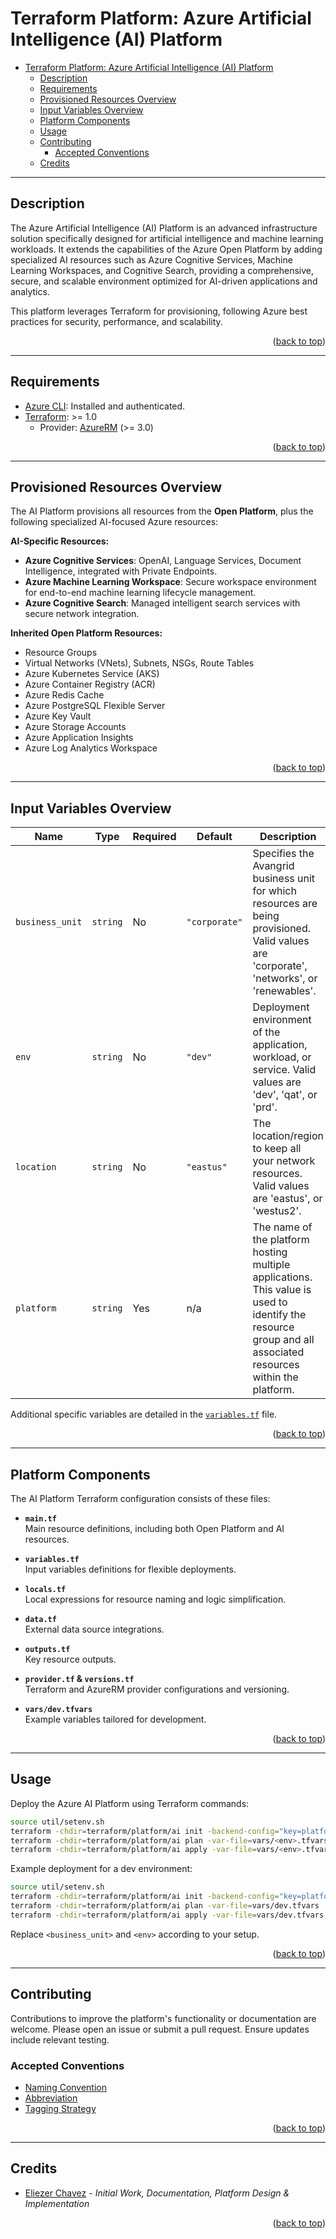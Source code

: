 <a name="readme-top"></a>

# Terraform Platform: Azure Artificial Intelligence (AI) Platform

- [Terraform Platform: Azure Artificial Intelligence (AI) Platform](#terraform-platform-azure-artificial-intelligence-ai-platform)
  - [Description](#description)
  - [Requirements](#requirements)
  - [Provisioned Resources Overview](#provisioned-resources-overview)
  - [Input Variables Overview](#input-variables-overview)
  - [Platform Components](#platform-components)
  - [Usage](#usage)
  - [Contributing](#contributing)
    - [Accepted Conventions](#accepted-conventions)
  - [Credits](#credits)

---

## Description

The Azure Artificial Intelligence (AI) Platform is an advanced infrastructure solution specifically designed for artificial intelligence and machine learning workloads. It extends the capabilities of the Azure Open Platform by adding specialized AI resources such as Azure Cognitive Services, Machine Learning Workspaces, and Cognitive Search, providing a comprehensive, secure, and scalable environment optimized for AI-driven applications and analytics.

This platform leverages Terraform for provisioning, following Azure best practices for security, performance, and scalability.

<p align="right">(<a href="#readme-top">back to top</a>)</p>

---

## Requirements

- [Azure CLI](https://docs.microsoft.com/en-us/cli/azure/install-azure-cli): Installed and authenticated.
- [Terraform](https://developer.hashicorp.com/terraform/downloads): >= 1.0
  - Provider: [AzureRM](https://registry.terraform.io/providers/hashicorp/azurerm/latest) (>= 3.0)

<p align="right">(<a href="#readme-top">back to top</a>)</p>

---

## Provisioned Resources Overview

The AI Platform provisions all resources from the **Open Platform**, plus the following specialized AI-focused Azure resources:

**AI-Specific Resources:**
- **Azure Cognitive Services**: OpenAI, Language Services, Document Intelligence, integrated with Private Endpoints.
- **Azure Machine Learning Workspace**: Secure workspace environment for end-to-end machine learning lifecycle management.
- **Azure Cognitive Search**: Managed intelligent search services with secure network integration.

**Inherited Open Platform Resources:**
- Resource Groups
- Virtual Networks (VNets), Subnets, NSGs, Route Tables
- Azure Kubernetes Service (AKS)
- Azure Container Registry (ACR)
- Azure Redis Cache
- Azure PostgreSQL Flexible Server
- Azure Key Vault
- Azure Storage Accounts
- Azure Application Insights
- Azure Log Analytics Workspace

<p align="right">(<a href="#readme-top">back to top</a>)</p>

---

## Input Variables Overview

| Name            | Type     | Required | Default       | Description                                                                                                                                                |
|-----------------|----------|----------|---------------|------------------------------------------------------------------------------------------------------------------------------------------------------------|
| `business_unit` | `string` | No       | `"corporate"` | Specifies the Avangrid business unit for which resources are being provisioned. Valid values are 'corporate', 'networks', or 'renewables'.                 |
| `env`           | `string` | No       | `"dev"`       | Deployment environment of the application, workload, or service. Valid values are 'dev', 'qat', or 'prd'.                                                  |
| `location`      | `string` | No       | `"eastus"`    | The location/region to keep all your network resources. Valid values are 'eastus', or 'westus2'.                                                           |
| `platform`      | `string` | Yes      | n/a           | The name of the platform hosting multiple applications. This value is used to identify the resource group and all associated resources within the platform.|

Additional specific variables are detailed in the [`variables.tf`](./variables.tf) file.

<p align="right">(<a href="#readme-top">back to top</a>)</p>

---

## Platform Components

The AI Platform Terraform configuration consists of these files:

- **`main.tf`**  
  Main resource definitions, including both Open Platform and AI resources.

- **`variables.tf`**  
  Input variables definitions for flexible deployments.

- **`locals.tf`**  
  Local expressions for resource naming and logic simplification.

- **`data.tf`**  
  External data source integrations.

- **`outputs.tf`**  
  Key resource outputs.

- **`provider.tf` & `versions.tf`**  
  Terraform and AzureRM provider configurations and versioning.

- **`vars/dev.tfvars`**  
  Example variables tailored for development.

<p align="right">(<a href="#readme-top">back to top</a>)</p>

---

## Usage

Deploy the Azure AI Platform using Terraform commands:

```bash
source util/setenv.sh
terraform -chdir=terraform/platform/ai init -backend-config="key=platform/ai/<business_unit>/<env>/terraform.tfstate"
terraform -chdir=terraform/platform/ai plan -var-file=vars/<env>.tfvars
terraform -chdir=terraform/platform/ai apply -var-file=vars/<env>.tfvars -auto-approve
```

Example deployment for a dev environment:

```bash
source util/setenv.sh
terraform -chdir=terraform/platform/ai init -backend-config="key=platform/ai/corporate/dev/terraform.tfstate"
terraform -chdir=terraform/platform/ai plan -var-file=vars/dev.tfvars
terraform -chdir=terraform/platform/ai apply -var-file=vars/dev.tfvars -auto-approve
```

Replace `<business_unit>` and `<env>` according to your setup.

<p align="right">(<a href="#readme-top">back to top</a>)</p>

---

## Contributing

Contributions to improve the platform's functionality or documentation are welcome. Please open an issue or submit a pull request. Ensure updates include relevant testing.

### Accepted Conventions

- [Naming Convention](https://learn.microsoft.com/en-us/azure/cloud-adoption-framework/ready/azure-best-practices/resource-naming)
- [Abbreviation](https://learn.microsoft.com/en-us/azure/cloud-adoption-framework/ready/azure-best-practices/resource-abbreviations)
- [Tagging Strategy](https://learn.microsoft.com/en-us/azure/cloud-adoption-framework/ready/azure-best-practices/resource-tagging)

<p align="right">(<a href="#readme-top">back to top</a>)</p>

---

## Credits

- [Eliezer Chavez](https://github.com/eliezerchavez) - _Initial Work, Documentation, Platform Design & Implementation_

<p align="right">(<a href="#readme-top">back to top</a>)</p>
